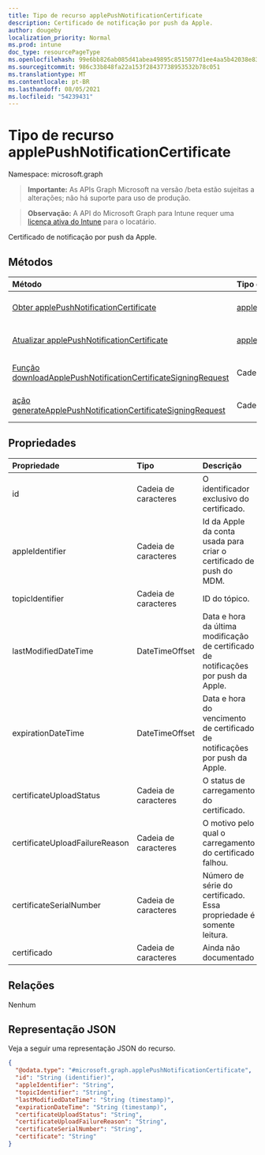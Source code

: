 ```yaml
---
title: Tipo de recurso applePushNotificationCertificate
description: Certificado de notificação por push da Apple.
author: dougeby
localization_priority: Normal
ms.prod: intune
doc_type: resourcePageType
ms.openlocfilehash: 99e6bb826ab085d41abea49895c8515077d1ee4aa5b42038e83e9a389efe0c46
ms.sourcegitcommit: 986c33b848fa22a153f28437738953532b78c051
ms.translationtype: MT
ms.contentlocale: pt-BR
ms.lasthandoff: 08/05/2021
ms.locfileid: "54239431"
---
```

# <a name="applepushnotificationcertificate-resource-type"></a>Tipo de recurso applePushNotificationCertificate

Namespace: microsoft.graph

> **Importante:** As APIs Graph Microsoft na versão /beta estão sujeitas a alterações; não há suporte para uso de produção.

> **Observação:** A API do Microsoft Graph para Intune requer uma [licença ativa do Intune](https://go.microsoft.com/fwlink/?linkid=839381) para o locatário.

Certificado de notificação por push da Apple.

## <a name="methods"></a>Métodos
|Método|Tipo de retorno|Descrição|
|:---|:---|:---|
|[Obter applePushNotificationCertificate](../api/intune-devices-applepushnotificationcertificate-get.md)|[applePushNotificationCertificate](../resources/intune-devices-applepushnotificationcertificate.md)|Ler propriedades e relações de objetos de [applePushNotificationCertificate](../resources/intune-devices-applepushnotificationcertificate.md).|
|[Atualizar applePushNotificationCertificate](../api/intune-devices-applepushnotificationcertificate-update.md)|[applePushNotificationCertificate](../resources/intune-devices-applepushnotificationcertificate.md)|Atualizar as propriedades de um objeto de [applePushNotificationCertificate](../resources/intune-devices-applepushnotificationcertificate.md).|
|[Função downloadApplePushNotificationCertificateSigningRequest](../api/intune-devices-applepushnotificationcertificate-downloadapplepushnotificationcertificatesigningrequest.md)|Cadeia de caracteres|Baixa a solicitação de assinatura de certificado de notificação por push da Apple|
|[ação generateApplePushNotificationCertificateSigningRequest](../api/intune-devices-applepushnotificationcertificate-generateapplepushnotificationcertificatesigningrequest.md)|Cadeia de caracteres|Baixa a solicitação de assinatura de certificado de notificação por push da Apple|

## <a name="properties"></a>Propriedades
|Propriedade|Tipo|Descrição|
|:---|:---|:---|
|id|Cadeia de caracteres|O identificador exclusivo do certificado.|
|appleIdentifier|Cadeia de caracteres|Id da Apple da conta usada para criar o certificado de push do MDM.|
|topicIdentifier|Cadeia de caracteres|ID do tópico.|
|lastModifiedDateTime|DateTimeOffset|Data e hora da última modificação de certificado de notificações por push da Apple.|
|expirationDateTime|DateTimeOffset|Data e hora do vencimento de certificado de notificações por push da Apple.|
|certificateUploadStatus|Cadeia de caracteres|O status de carregamento do certificado.|
|certificateUploadFailureReason|Cadeia de caracteres|O motivo pelo qual o carregamento do certificado falhou.|
|certificateSerialNumber|Cadeia de caracteres|Número de série do certificado. Essa propriedade é somente leitura.|
|certificado|Cadeia de caracteres|Ainda não documentado|

## <a name="relationships"></a>Relações
Nenhum

## <a name="json-representation"></a>Representação JSON
Veja a seguir uma representação JSON do recurso.
<!-- {
  "blockType": "resource",
  "keyProperty": "id",
  "@odata.type": "microsoft.graph.applePushNotificationCertificate"
}
-->
``` json
{
  "@odata.type": "#microsoft.graph.applePushNotificationCertificate",
  "id": "String (identifier)",
  "appleIdentifier": "String",
  "topicIdentifier": "String",
  "lastModifiedDateTime": "String (timestamp)",
  "expirationDateTime": "String (timestamp)",
  "certificateUploadStatus": "String",
  "certificateUploadFailureReason": "String",
  "certificateSerialNumber": "String",
  "certificate": "String"
}
```




